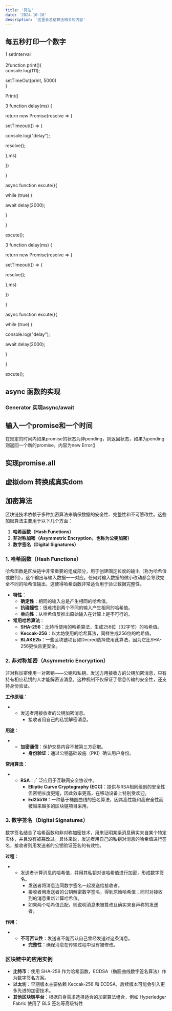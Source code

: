 ```yaml
---
title: '算法'
date: '2024-10-10'
description: '这里会总结算法相关的内容'
---
```



## 每五秒打印一个数字  

1 setInterval  
<br/>2function print(){  
console.log(111);

setTimeOut(print, 5000)  
}

Print()

3 function delay(ms) {

return new Promise(resolve => {

setTimeout(() => {

console.log("delay");

resolve();

},ms)

})

}

async function excute(){

while (true) {

await delay(2000);

}

}

excute();

3 function delay(ms) {

return new Promise(resolve => {

setTimeout(() => {

resolve();

},ms)

})

}

async function excute(){

while (true) {

console.log("delay");

await delay(2000);

}

}

excute();

## async 函数的实现



### Generator 实现async/await

## 输入一个promise和一个时间

在规定的时间内如果promise的状态为非pending，则返回状态，如果为pending则返回一个新的promise，内容为new Error()  



## 实现promise.all



## 虚拟dom 转换成真实dom



## 加密算法

区块链技术依赖于多种加密算法来确保数据的安全性、完整性和不可篡改性。这些加密算法主要用于以下几个方面：

1. ****哈希函数（Hash Functions）****
2. ****非对称加密（Asymmetric Encryption，也称为公钥加密）****
3. ****数字签名（Digital Signatures）****

### **1\. 哈希函数（Hash Functions）**

哈希函数是区块链中非常重要的组成部分，用于创建固定长度的输出（称为哈希值或散列），这个输出与输入数据一一对应。任何对输入数据的微小改动都会导致完全不同的哈希值输出，这使得哈希函数非常适合用于验证数据完整性。

- ****特性****：
  - ****确定性****：相同的输入总是产生相同的哈希值。
  - ****抗碰撞性****：很难找到两个不同的输入产生相同的哈希值。
  - ****单向性****：从哈希值反推出原始输入在计算上是不可行的。
- ****常用哈希算法****：
  - ****SHA-256****：比特币使用的哈希算法，生成256位（32字节）的哈希值。
  - ****Keccak-256****：以太坊使用的哈希算法，同样生成256位的哈希值。
  - ****BLAKE2b****：一些区块链项目如Decred选择使用此算法，因为它比SHA-256更快且更安全。

### **2\. 非对称加密（Asymmetric Encryption）**

非对称加密使用一对密钥——公钥和私钥。发送方用接收方的公钥加密消息，只有持有相应私钥的人才能解密该消息。这种机制不仅保证了信息传输的安全性，还支持身份验证。

****工作原理****：

- - 发送者用接收者的公钥加密消息。
    - 接收者用自己的私钥解密消息。

****用途****：

- - ****加密通信****：保护交易内容不被第三方窃取。
    - ****身份验证****：通过公钥基础设施（PKI）确认用户身份。

****常用算法****：

- - ****RSA****：广泛应用于互联网安全协议中。
    - ****Elliptic Curve Cryptography (ECC)****：提供与RSA相同级别的安全性但密钥长度更短，因此效率更高，在移动设备上特别受欢迎。
    - ****Ed25519****：一种基于椭圆曲线的签名算法，因其高性能和高安全性而被越来越多的区块链项目采用。

### **3\. 数字签名（Digital Signatures）**

数字签名结合了哈希函数和非对称加密技术，用来证明某条消息确实来自某个特定实体，并且没有被篡改过。具体来说，发送者用自己的私钥对消息的哈希值进行签名，接收者则用发送者的公钥验证签名的有效性。

****过程****：

- - 发送者计算消息的哈希值，并用其私钥对该哈希值进行加密，形成数字签名。
    - 发送者将消息连同数字签名一起发送给接收者。
    - 接收者用发送者的公钥解密数字签名，得到原始哈希值；同时对接收到的消息重新计算哈希值。
    - 如果两个哈希值匹配，则说明消息未被篡改且确实来自声称的发送者。

****作用****：

- - ****不可否认性****：发送者不能否认自己曾经发送过这条消息。
    - ****完整性****：确保消息在传输过程中没有被修改。

### **区块链中的应用实例**

- ****比特币****：使用 SHA-256 作为哈希函数，ECDSA（椭圆曲线数字签名算法）作为数字签名方案。
- ****以太坊****：早期版本主要依赖 Keccak-256 和 ECDSA，后续版本可能会引入更多先进的加密技术。
- ****其他区块链平台****：根据自身需求选择适合的加密算法组合，例如 Hyperledger Fabric 使用了 BLS 签名等高级特性